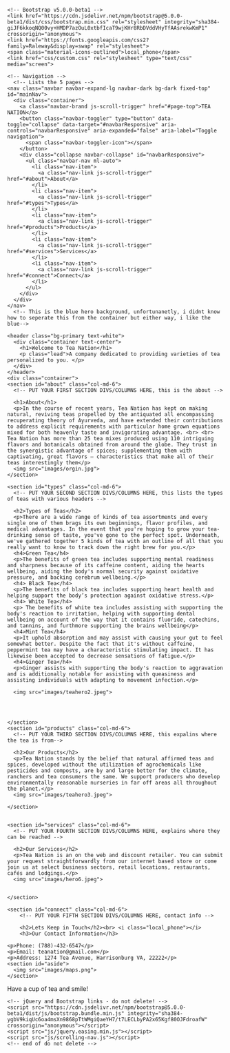 <!doctype html>
<html lang="en">
  <head>
    <meta charset="UTF-8">
    <meta name="description" content="An educational tea site.">
      <meta name="author" content="Lauren Park">
    <meta name="viewport" content="width=device-width, initial-scale=1.0">
    <title>Tea Nation</title>

    <!-- Bootstrap v5.0.0-beta1 -->
    <link href="https://cdn.jsdelivr.net/npm/bootstrap@5.0.0-beta1/dist/css/bootstrap.min.css" rel="stylesheet" integrity="sha384-giJF6kkoqNQ00vy+HMDP7azOuL0xtbfIcaT9wjKHr8RbDVddVHyTfAAsrekwKmP1" crossorigin="anonymous">
    <link href="https://fonts.googleapis.com/css2?family=Raleway&display=swap" rel="stylesheet">
    <span class="material-icons-outlined">local_phone</span>
    <link href="css/custom.css" rel="stylesheet" type="text/css" media="screen">

  </head>

  <body id="page-top">

    <!-- Navigation -->
      <!-- Lists the 5 pages -->
    <nav class="navbar navbar-expand-lg navbar-dark bg-dark fixed-top" id="mainNav">
      <div class="container">
        <a class="navbar-brand js-scroll-trigger" href="#page-top">TEA NATION</a>
        <button class="navbar-toggler" type="button" data-toggle="collapse" data-target="#navbarResponsive" aria-controls="navbarResponsive" aria-expanded="false" aria-label="Toggle navigation">
          <span class="navbar-toggler-icon"></span>
        </button>
        <div class="collapse navbar-collapse" id="navbarResponsive">
          <ul class="navbar-nav ml-auto">
            <li class="nav-item">
              <a class="nav-link js-scroll-trigger" href="#about">About</a>
            </li>
            <li class="nav-item">
              <a class="nav-link js-scroll-trigger" href="#types">Types</a>
            </li>
            <li class="nav-item">
              <a class="nav-link js-scroll-trigger" href="#products">Products</a>
            </li>
            <li class="nav-item">
              <a class="nav-link js-scroll-trigger" href="#services">Services</a>
            </li>
            <li class="nav-item">
              <a class="nav-link js-scroll-trigger" href="#connect">Connect</a>
            </li>
          </ul>
        </div>
      </div>
    </nav>
      <!-- This is the blue hero background, unfortunanetly, i didnt know how to seperate this from the container but either way, i like the blue-->

    <header class="bg-primary text-white">
      <div class="container text-center">
        <h1>Welcome to Tea Nation</h1>
        <p class="lead">A company dedicated to providing varieties of tea personalized to you. </p>
      </div>
    </header>
    <div class="container">
    <section id="about" class="col-md-6">
      <!-- PUT YOUR FIRST SECTION DIVS/COLUMNS HERE, this is the about -->
    
      <h1>About</h1>
      <p>In the course of recent years, Tea Nation has kept on making natural, reviving teas propelled by the antiquated all encompassing recuperating theory of Ayurveda, and have extended their contributions to address explicit requirements with particular home grown equations mixed for both heavenly taste and invigorating advantage. <br> <br> Tea Nation has more than 25 tea mixes produced using 110 intriguing flavors and botanicals obtained from around the globe. They trust in the synergistic advantage of spices; supplementing them with captivating, great flavors – characteristics that make all of their teas interestingly them</p>
      <img src="images/orgin.jpg">
    </section>

    <section id="types" class="col-md-6">
      <!-- PUT YOUR SECOND SECTION DIVS/COLUMNS HERE, this lists the types of teas with various headers -->
      
      <h2>Types of Teas</h2>
      <p>There are a wide range of kinds of tea assortments and every single one of them brags its own beginnings, flavor profiles, and medical advantages. In the event that you're hoping to grow your tea-drinking sense of taste, you've gone to the perfect spot. Underneath, we've gathered together 5 kinds of tea with an outline of all that you really want to know to track down the right brew for you.</p>
      <h4>Green Tea</h4>
      <p>The benefits of green tea includes supporting mental readiness and sharpness because of its caffeine content, aiding the hearts wellbeing, aiding the body's normal security against oxidative pressure, and backing cerebrum wellbeing.</p>
      <h4> Black Tea</h4>
      <p>The benefits of black tea includes supporting heart health and helping support the body’s protection against oxidative stress.</p>
      <h4> White Tea</h4>
      <p> The benefits of white tea includes assisting with supporting the body's reaction to irritation, helping with supporting dental wellbeing on account of the way that it contains fluoride, catechins, and tannins, and furthmore supporting the brains wellbeing</p>
      <h4>Mint Tea</h4>
      <p>It uphold absorption and may assist with causing your gut to feel somewhat better. Despite the fact that it's without caffeine, peppermint tea may have a characteristic stimulating impact. It has likewise been accepted to decrease sensations of fatigue.</p>
      <h4>Ginger Tea</h4>
      <p>Ginger assists with supporting the body's reaction to aggravation and is additionally notable for assisting with queasiness and assisting individuals with adapting to movement infection.</p>

      <img src="images/teahero2.jpeg">
      


      
    </section>
    <section id="products" class="col-md-6">
      <!-- PUT YOUR THIRD SECTION DIVS/COLUMNS HERE, this expalins where the tea is from-->
      
      <h2>Our Products</h2>
      <p>Tea Nation stands by the belief that natural affirmed teas and spices, developed without the utilization of agrochemicals like pesticides and composts, are by and large better for the climate, ranchers and tea consumers the same. We support producers who develop environmentally reasonable nurseries in far off areas all throughout the planet.</p>
      <img src="images/teahero3.jpeg">
      
    </section>


    <section id="services" class="col-md-6">
      <!-- PUT YOUR FOURTH SECTION DIVS/COLUMNS HERE, explains where they can be reached -->
      
      <h2>Our Services</h2>
      <p>Tea Nation is an on the web and discount retailer. You can submit your request straightforwardly from our internet based store or come join us at select business sectors, retail locations, restaurants, cafés and lodgings.</p>
      <img src="images/hero6.jpeg">
        
      
    </section>

    <section id="connect" class="col-md-6">
    	<!-- PUT YOUR FIFTH SECTION DIVS/COLUMNS HERE, contact info -->
		
		<h2>Lets Keep in Touch</h2><br> <i class="local_phone"></i>
		<h3>Our Contact Information</h3>
    
    <p>Phone: (788)-432-6547</p>
    <p>Email: teanation@gmail.com</p>
    <p>Address: 1274 Tea Avenue, Harrisonburg VA, 22222</p>
    <section id="aside">
      <img src="images/maps.png">
    </section>

    
  </section>
  </div>
    <!-- Footer -->
    <footer>
      	<!-- PUT YOUR FOOTER CONTENT HERE -->
        <p>Have a cup of tea and smile!</p>
    </footer>

    <!-- jQuery and Bootstrap links - do not delete! -->
    <script src="https://cdn.jsdelivr.net/npm/bootstrap@5.0.0-beta1/dist/js/bootstrap.bundle.min.js" integrity="sha384-ygbV9kiqUc6oa4msXn9868pTtWMgiQaeYH7/t7LECLbyPA2x65Kgf80OJFdroafW" crossorigin="anonymous"></script>
    <script src="js/jquery.easing.min.js"></script>
    <script src="js/scrolling-nav.js"></script>
    <!-- end of do not delete -->
    

  </body>

</html>


